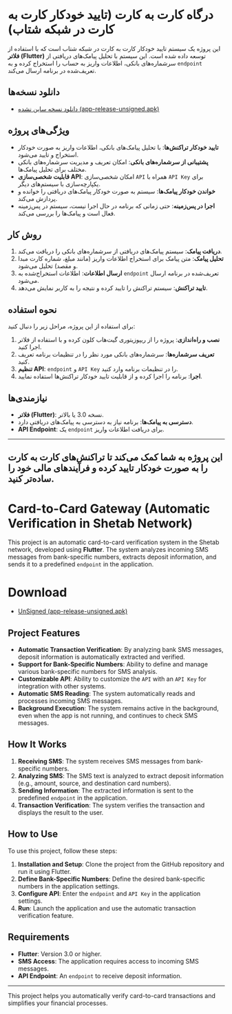 # درگاه کارت به کارت (تایید خودکار کارت به کارت در شبکه شتاب)

این پروژه یک سیستم تایید خودکار کارت به کارت در شبکه شتاب است که با استفاده از **فلاتر (Flutter)** توسعه داده شده است. این سیستم با تحلیل پیامک‌های دریافتی از سرشماره‌های بانکی، اطلاعات واریز به حساب را استخراج کرده و به `endpoint` تعریف‌شده در برنامه ارسال می‌کند.

## دانلود نسخه‌ها

- [دانلود نسخه ساین نشده (app-release-unsigned.apk)](release/app-release-unsigned.apk)

## ویژگی‌های پروژه

- **تایید خودکار تراکنش‌ها**: با تحلیل پیامک‌های بانکی، اطلاعات واریز به صورت خودکار استخراج و تایید می‌شود.
- **پشتیبانی از سرشماره‌های بانکی**: امکان تعریف و مدیریت سرشماره‌های بانکی مختلف برای تحلیل پیامک‌ها.
- **قابلیت شخصی‌سازی API**: امکان شخصی‌سازی `API` همراه با `API Key` برای یکپارچه‌سازی با سیستم‌های دیگر.
- **خواندن خودکار پیامک‌ها**: سیستم به صورت خودکار پیامک‌های دریافتی را خوانده و پردازش می‌کند.
- **اجرا در پس‌زمینه**: حتی زمانی که برنامه در حال اجرا نیست، سیستم در پس‌زمینه فعال است و پیامک‌ها را بررسی می‌کند.

## روش کار

1. **دریافت پیامک**: سیستم پیامک‌های دریافتی از سرشماره‌های بانکی را دریافت می‌کند.
2. **تحلیل پیامک**: متن پیامک برای استخراج اطلاعات واریز (مانند مبلغ، شماره کارت مبدا و مقصد) تحلیل می‌شود.
3. **ارسال اطلاعات**: اطلاعات استخراج‌شده به `endpoint` تعریف‌شده در برنامه ارسال می‌شود.
4. **تایید تراکنش**: سیستم تراکنش را تایید کرده و نتیجه را به کاربر نمایش می‌دهد.

## نحوه استفاده

برای استفاده از این پروژه، مراحل زیر را دنبال کنید:

1. **نصب و راه‌اندازی**: پروژه را از ریپوزیتوری گیت‌هاب کلون کرده و با استفاده از فلاتر اجرا کنید.
2. **تعریف سرشماره‌ها**: سرشماره‌های بانکی مورد نظر را در تنظیمات برنامه تعریف کنید.
3. **تنظیم API**: `endpoint` و `API Key` را در تنظیمات برنامه وارد کنید.
4. **اجرا**: برنامه را اجرا کرده و از قابلیت تایید خودکار تراکنش‌ها استفاده نمایید.

## نیازمندی‌ها

- **فلاتر (Flutter)**: نسخه 3.0 یا بالاتر.
- **دسترسی به پیامک‌ها**: برنامه نیاز به دسترسی به پیامک‌های دریافتی دارد.
- **API Endpoint**: یک `endpoint` برای دریافت اطلاعات واریز.

---

این پروژه به شما کمک می‌کند تا تراکنش‌های کارت به کارت را به صورت خودکار تایید کرده و فرآیندهای مالی خود را ساده‌تر کنید.
---


# Card-to-Card Gateway (Automatic Verification in Shetab Network)

This project is an automatic card-to-card verification system in the Shetab network, developed using **Flutter**. The system analyzes incoming SMS messages from bank-specific numbers, extracts deposit information, and sends it to a predefined `endpoint` in the application.

# Download

- [UnSigned (app-release-unsigned.apk)](release/app-release-unsigned.apk)


## Project Features

- **Automatic Transaction Verification**: By analyzing bank SMS messages, deposit information is automatically extracted and verified.
- **Support for Bank-Specific Numbers**: Ability to define and manage various bank-specific numbers for SMS analysis.
- **Customizable API**: Ability to customize the `API` with an `API Key` for integration with other systems.
- **Automatic SMS Reading**: The system automatically reads and processes incoming SMS messages.
- **Background Execution**: The system remains active in the background, even when the app is not running, and continues to check SMS messages.

## How It Works

1. **Receiving SMS**: The system receives SMS messages from bank-specific numbers.
2. **Analyzing SMS**: The SMS text is analyzed to extract deposit information (e.g., amount, source, and destination card numbers).
3. **Sending Information**: The extracted information is sent to the predefined `endpoint` in the application.
4. **Transaction Verification**: The system verifies the transaction and displays the result to the user.

## How to Use

To use this project, follow these steps:

1. **Installation and Setup**: Clone the project from the GitHub repository and run it using Flutter.
2. **Define Bank-Specific Numbers**: Define the desired bank-specific numbers in the application settings.
3. **Configure API**: Enter the `endpoint` and `API Key` in the application settings.
4. **Run**: Launch the application and use the automatic transaction verification feature.

## Requirements

- **Flutter**: Version 3.0 or higher.
- **SMS Access**: The application requires access to incoming SMS messages.
- **API Endpoint**: An `endpoint` to receive deposit information.


---

This project helps you automatically verify card-to-card transactions and simplifies your financial processes.